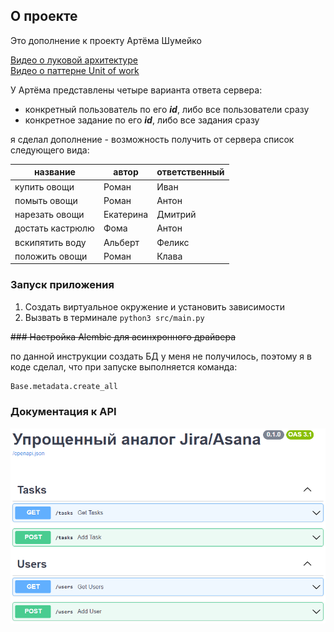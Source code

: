 ## О проекте
Это дополнение к проекту Артёма Шумейко

[Видео о луковой архитектуре](https://www.youtube.com/watch?v=8Im74b55vFc)  
[Видео о паттерне Unit of work](https://www.youtube.com/watch?v=TaYg23VkCRI)

У Артёма представлены четыре варианта ответа сервера: 
- конкретный пользователь по его ***id***, либо все пользователи сразу
- конкретное задание по его ***id***, либо все задания сразу

я сделал дополнение -  возможность получить от сервера список следующего вида:

| название        | автор      | ответственный  |
| -----------     | ---------- | ----------     |
| купить овощи    | Роман      |  Иван          |
| помыть овощи    | Роман      |  Антон         |
| нарезать овощи  | Екатерина  |  Дмитрий       |
| достать кастрюлю| Фома       |  Антон         |
| вскипятить воду | Альберт    |  Феликс        |
| положить овощи  | Роман      |  Клава         |




### Запуск приложения
1. Создать виртуальное окружение и установить зависимости
2. Вызвать в терминале `python3 src/main.py`

~~### Настройка Alembic для асинхронного драйвера~~

по данной инструкции создать БД у меня не получилось, поэтому я в коде сделал,
что при запуске выполняется команда:

```python
Base.metadata.create_all
```


### Документация к API
![Alt text](docs/github/openapi.png)
